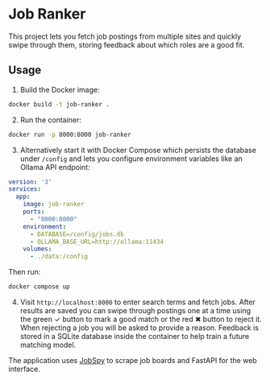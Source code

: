 # Job Ranker

This project lets you fetch job postings from multiple sites and quickly swipe through them, storing feedback about which roles are a good fit.

## Usage

1. Build the Docker image:

```bash
docker build -t job-ranker .
```

2. Run the container:

```bash
docker run -p 8000:8000 job-ranker
```

3. Alternatively start it with Docker Compose which persists the database under `/config` and lets you configure environment variables like an Ollama API endpoint:

```yaml
version: '3'
services:
  app:
    image: job-ranker
    ports:
      - "8000:8000"
    environment:
      - DATABASE=/config/jobs.db
      - OLLAMA_BASE_URL=http://ollama:11434
    volumes:
      - ./data:/config
```

Then run:

```bash
docker compose up
```
4. Visit `http://localhost:8000` to enter search terms and fetch jobs.
   After results are saved you can swipe through postings one at a time
   using the green ✓ button to mark a good match or the red ✖ button to
   reject it. When rejecting a job you will be asked to provide a reason.
   Feedback is stored in a SQLite database inside the container to help train a future matching model.

The application uses [JobSpy](https://pypi.org/project/python-jobspy/) to scrape
job boards and FastAPI for the web interface.
